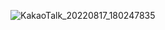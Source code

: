 ![KakaoTalk_20220817_180247835](https://user-images.githubusercontent.com/110342318/185079782-81a0a9cc-85dc-44cf-8640-7add6f1bf4f7.jpg)
